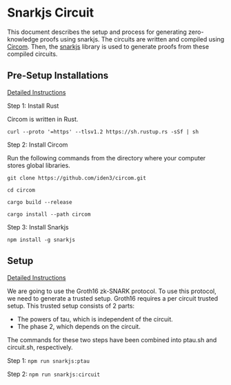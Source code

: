 # Snarkjs Circuit

This document describes the setup and process for generating zero-knowledge proofs using snarkjs. The circuits are written and compiled using [Circom](https://docs.circom.io/getting-started/installation/). Then, the [snarkjs](https://github.com/iden3/snarkjs) library is used to generate proofs from these compiled circuits.

## Pre-Setup Installations

[Detailed Instructions](https://docs.circom.io/getting-started/installation/#installing-dependencies)

Step 1: Install Rust

Circom is written in Rust.

`curl --proto '=https' --tlsv1.2 https://sh.rustup.rs -sSf | sh`

Step 2: Install Circom

Run the following commands from the directory where your computer stores global libraries.

`git clone https://github.com/iden3/circom.git`

`cd circom`

`cargo build --release`

`cargo install --path circom`

Step 3: Install Snarkjs

`npm install -g snarkjs`

## Setup

[Detailed Instructions](https://github.com/iden3/snarkjs)

We are going to use the Groth16 zk-SNARK protocol. To use this protocol, we need to generate a trusted setup. Groth16 requires a per circuit trusted setup. This trusted setup consists of 2 parts:

- The powers of tau, which is independent of the circuit.
- The phase 2, which depends on the circuit.

The commands for these two steps have been combined into ptau.sh and circuit.sh, respectively.

Step 1: `npm run snarkjs:ptau`

Step 2: `npm run snarkjs:circuit`
